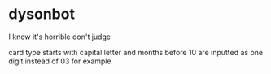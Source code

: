 # dysonbot
I know it's horrible don't judge

card type starts with capital letter and months before 10 are inputted as one digit instead of 03 for example
